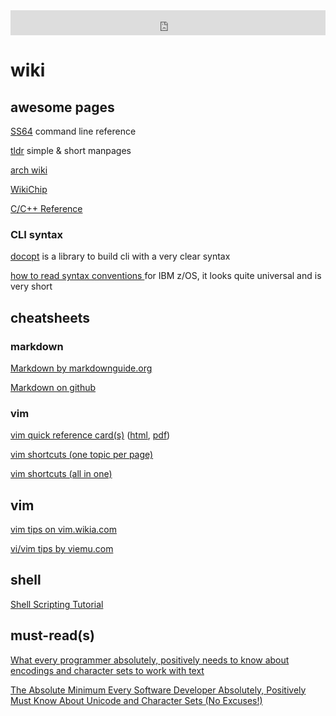 <iframe src="https://duckduckgo.com/search.html?prefill=Search DuckDuckGo" style="overflow:hidden;margin:0;padding:0;width:100%;height:40px;" frameborder="0"></iframe>

# wiki

## awesome pages

[SS64](https://ss64.com/) command line reference

[tldr](https://tldr.ostera.io/) simple & short manpages

[arch wiki](https://wiki.archlinux.org/)

[WikiChip](https://en.wikichip.org/)

[C/C++ Reference](http://www.cplusplus.com/reference/clibrary/)

### CLI syntax

[docopt](http://docopt.org/) is a library to build cli with a very clear syntax

[how to read syntax conventions ](https://www.ibm.com/support/knowledgecenter/SSLTBW_2.3.0/com.ibm.zos.v2r3.ieag100/bsyntax.htm) for IBM z/OS, it looks quite universal and is very short

## cheatsheets

### markdown

[Markdown by markdownguide.org](https://www.markdownguide.org/cheat-sheet)

[Markdown on github](https://github.com/adam-p/markdown-here/wiki/Markdown-Cheatsheet)

### vim

[vim quick reference card(s)](http://tnerual.eriogerg.free.fr/vim.html) ([html](http://tnerual.eriogerg.free.fr/vimqrc.html), [pdf](http://tnerual.eriogerg.free.fr/vimqrc.pdf))

[vim shortcuts (one topic per page)](https://www.cs.oberlin.edu/~kuperman/help/vim/windows.html)

[vim shortcuts (all in one)](https://vim.rtorr.com/)

## vim

[vim tips on vim.wikia.com](http://vim.wikia.com/wiki/Best_Vim_Tips)

[vi/vim tips by viemu.com](http://www.viemu.com/vi_vim_tips.html)

## shell

[Shell Scripting Tutorial](https://www.shellscript.sh/)

## must-read(s)

[What every programmer absolutely, positively needs to know about encodings and character sets to work with text](http://kunststube.net/encoding/)

[The Absolute Minimum Every Software Developer Absolutely, Positively Must Know About Unicode and Character Sets (No Excuses!)](https://www.joelonsoftware.com/2003/10/08/the-absolute-minimum-every-software-developer-absolutely-positively-must-know-about-unicode-and-character-sets-no-excuses/)
